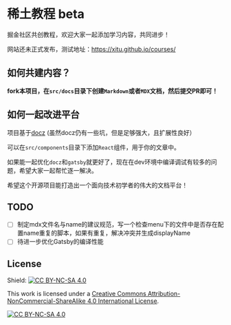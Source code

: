 # 稀土教程 beta

掘金社区共创教程，欢迎大家一起添加学习内容，共同进步！

网站还未正式发布，测试地址：https://xitu.github.io/courses/

## 如何共建内容？

**fork本项目，在`src/docs`目录下创建`Markdown`或者`MDX`文档，然后提交PR即可！**

## 如何一起改进平台

项目基于[docz](https://github.com/doczjs/docz) (虽然docz仍有一些坑，但是足够强大，且扩展性良好）

可以在`src/components`目录下添加`React`组件，用于你的文章中。

如果能一起优化`docz`和`gatsby`就更好了，现在在dev环境中编译调试有较多的问题，希望大家一起帮忙逐一解决。

希望这个开源项目能打造出一个面向技术初学者的伟大的文档平台！

## TODO

- [ ] 制定mdx文件名与name的建议规范，写一个检查menu下的文件中是否存在配置name重复的脚本，如果有重复，解决冲突并生成displayName
- [ ] 待进一步优化Gatsby的编译性能

## License

Shield: [![CC BY-NC-SA 4.0][cc-by-nc-sa-shield]][cc-by-nc-sa]

This work is licensed under a
[Creative Commons Attribution-NonCommercial-ShareAlike 4.0 International License][cc-by-nc-sa].

[![CC BY-NC-SA 4.0][cc-by-nc-sa-image]][cc-by-nc-sa]

[cc-by-nc-sa]: http://creativecommons.org/licenses/by-nc-sa/4.0/
[cc-by-nc-sa-image]: https://licensebuttons.net/l/by-nc-sa/4.0/88x31.png
[cc-by-nc-sa-shield]: https://img.shields.io/badge/License-CC%20BY--NC--SA%204.0-lightgrey.svg